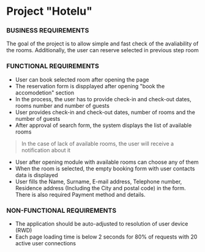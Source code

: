 # Project "Hotelu"

### BUSINESS REQUIREMENTS

The goal of the project is to allow simple and fast check of the avaliability of the rooms. 
Additionally, the user can reserve selected in previous step room  

### FUNCTIONAL REQUIREMENTS

- User can book selected room after opening the page
- The reservation form is dispplayed after opening "book the accomodetion" section
- In the process, the user has to provide check-in and check-out dates, rooms number and number of guests
- User provides check-in and check-out dates, number of rooms and the number of guests
- After approval of search form, the system displays the list of available rooms
> In the case of lack of available rooms, the user will receive a notification about it
- User after opening module with available rooms can choose any of them
- When the room is selected, the empty booking form with user contacts data is displayed
- User fills the Name, Surname, E-mail address, Telephone number, Residence address (Including the City and postal code) in the form. There is also required Payment method and details.

### NON-FUNCTIONAL REQUIREMENTS

- The application should be auto-adjusted to resolution of user device (RWD)
- Each page loading time is below 2 seconds for 80% of requests with 20 active user connections
